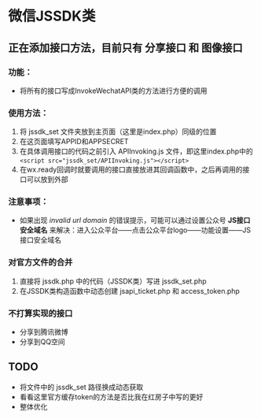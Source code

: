 # 微信JSSDK类

## 正在添加接口方法，目前只有 分享接口 和 图像接口


### 功能：
* 将所有的接口写成InvokeWechatAPI类的方法进行方便的调用

### 使用方法：
1. 将 jssdk_set 文件夹放到主页面（这里是index.php）同级的位置
2. 在这页面填写APPID和APPSECRET
3. 在具体调用接口的代码之前引入 APIInvoking.js 文件，即这里index.php中的 ```<script src="jssdk_set/APIInvoking.js"></script>```
4. 在wx.ready回调时就要调用的接口直接放进其回调函数中，之后再调用的接口可以放到外部

### 注意事项：
* 如果出现 *invalid url domain* 的错误提示，可能可以通过设置公众号 **JS接口安全域名** 来解决：进入公众平台——点击公众平台logo——功能设置——JS接口安全域名 

### 对官方文件的合并
1. 直接将 jssdk.php 中的代码（JSSDK类）写进 jssdk_set.php
2. 在JSSDK类构造函数中动态创建 jsapi_ticket.php 和 access_token.php


### 不打算实现的接口
* 分享到腾讯微博
* 分享到QQ空间

## TODO
* 将文件中的 jssdk_set 路径换成动态获取
* 看看这里官方缓存token的方法是否比我在红房子中写的更好
* 整体优化